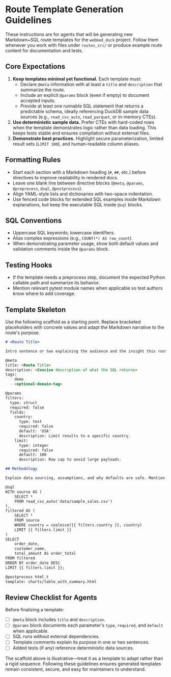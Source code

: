 # Route Template Generation Guidelines

These instructions are for agents that will be generating new Markdown+SQL route templates for the `webbed_duck` project. Follow them whenever you work with files under `routes_src/` or produce example route content for documentation and tests.

## Core Expectations

1. **Keep templates minimal yet functional.** Each template must:
   - Declare `@meta` information with at least a `title` and `description` that summarize the route.
   - Include an explicit `@params` block (even if empty) to document accepted inputs.
   - Provide at least one runnable SQL statement that returns a predictable schema, ideally referencing DuckDB sample data sources (e.g., `read_csv_auto`, `read_parquet`, or in-memory CTEs).
2. **Use deterministic sample data.** Prefer CTEs with hard-coded rows when the template demonstrates logic rather than data loading. This keeps tests stable and ensures compilation without external files.
3. **Demonstrate best practices.** Highlight secure parameterization, limited result sets (`LIMIT 100`), and human-readable column aliases.

## Formatting Rules

- Start each section with a Markdown heading (`#`, `##`, etc.) before directives to improve readability in rendered docs.
- Leave one blank line between directive blocks (`@meta`, `@params`, `@preprocess`, `@sql`, `@postprocess`).
- Align YAML-style lists and dictionaries with two-space indentation.
- Use fenced code blocks for extended SQL examples inside Markdown explanations, but keep the executable SQL inside `@sql` blocks.

## SQL Conventions

- Uppercase SQL keywords; lowercase identifiers.
- Alias complex expressions (e.g., `COUNT(*) AS row_count`).
- When demonstrating parameter usage, show both default values and validation comments inside the `@params` block.

## Testing Hooks

- If the template needs a preprocess step, document the expected Python callable path and summarize its behavior.
- Mention relevant pytest module names when applicable so test authors know where to add coverage.

## Template Skeleton

Use the following scaffold as a starting point. Replace bracketed placeholders with concrete values and adapt the Markdown narrative to the route's purpose.

```markdown
# <Route Title>

Intro sentence or two explaining the audience and the insight this route provides.

@meta
title: <Route Title>
description: <Concise description of what the SQL returns>
tags:
  - demo
  - <optional-domain-tag>

@params
filters:
  type: struct
  required: false
  fields:
    country:
      type: text
      required: false
      default: 'USA'
      description: Limit results to a specific country.
    limit:
      type: integer
      required: false
      default: 100
      description: Row cap to avoid large payloads.

## Methodology

Explain data sourcing, assumptions, and why defaults are safe. Mention tests that rely on the template if applicable.

@sql
WITH source AS (
    SELECT *
    FROM read_csv_auto('data/sample_sales.csv')
),
filtered AS (
    SELECT *
    FROM source
    WHERE country = coalesce({{ filters.country }}, country)
    LIMIT {{ filters.limit }}
)
SELECT
    order_date,
    customer_name,
    total_amount AS order_total
FROM filtered
ORDER BY order_date DESC
LIMIT {{ filters.limit }};

@postprocess html_t
template: charts/table_with_summary.html
```

## Review Checklist for Agents

Before finalizing a template:

- [ ] `@meta` block includes `title` and `description`.
- [ ] `@params` block documents each parameter's `type`, `required`, and `default` when applicable.
- [ ] SQL runs without external dependencies.
- [ ] Template comments explain its purpose in one or two sentences.
- [ ] Added tests (if any) reference deterministic data sources.

The scaffold above is illustrative—treat it as a template to adapt rather than a rigid sequence. Following these guidelines ensures generated templates remain consistent, secure, and easy for maintainers to understand.
